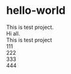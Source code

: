 # hello-world
This is test project.<br>
Hi all.<br>
This is test project<br>
111<br>
222<br>
333<br>
444<br>
